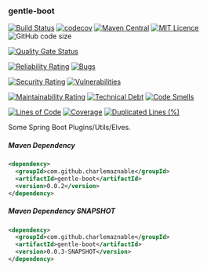 ### gentle-boot

[![Build Status](https://travis-ci.org/CharLemAznable/gentle-boot.svg?branch=main)](https://travis-ci.org/CharLemAznable/gentle-boot)
[![codecov](https://codecov.io/gh/CharLemAznable/gentle-boot/branch/main/graph/badge.svg?token=voCoVkDE7F)](https://codecov.io/gh/CharLemAznable/gentle-boot)
[![Maven Central](https://maven-badges.herokuapp.com/maven-central/com.github.charlemaznable/gentle-boot/badge.svg)](https://maven-badges.herokuapp.com/maven-central/com.github.charlemaznable/gentle-boot/)
[![MIT Licence](https://badges.frapsoft.com/os/mit/mit.svg?v=103)](https://opensource.org/licenses/mit-license.php)
![GitHub code size](https://img.shields.io/github/languages/code-size/CharLemAznable/gentle-boot)

[![Quality Gate Status](https://sonarcloud.io/api/project_badges/measure?project=CharLemAznable_gentle-boot&metric=alert_status)](https://sonarcloud.io/dashboard?id=CharLemAznable_gentle-boot)

[![Reliability Rating](https://sonarcloud.io/api/project_badges/measure?project=CharLemAznable_gentle-boot&metric=reliability_rating)](https://sonarcloud.io/dashboard?id=CharLemAznable_gentle-boot)
[![Bugs](https://sonarcloud.io/api/project_badges/measure?project=CharLemAznable_gentle-boot&metric=bugs)](https://sonarcloud.io/dashboard?id=CharLemAznable_gentle-boot)

[![Security Rating](https://sonarcloud.io/api/project_badges/measure?project=CharLemAznable_gentle-boot&metric=security_rating)](https://sonarcloud.io/dashboard?id=CharLemAznable_gentle-boot)
[![Vulnerabilities](https://sonarcloud.io/api/project_badges/measure?project=CharLemAznable_gentle-boot&metric=vulnerabilities)](https://sonarcloud.io/dashboard?id=CharLemAznable_gentle-boot)

[![Maintainability Rating](https://sonarcloud.io/api/project_badges/measure?project=CharLemAznable_gentle-boot&metric=sqale_rating)](https://sonarcloud.io/dashboard?id=CharLemAznable_gentle-boot)
[![Technical Debt](https://sonarcloud.io/api/project_badges/measure?project=CharLemAznable_gentle-boot&metric=sqale_index)](https://sonarcloud.io/dashboard?id=CharLemAznable_gentle-boot)
[![Code Smells](https://sonarcloud.io/api/project_badges/measure?project=CharLemAznable_gentle-boot&metric=code_smells)](https://sonarcloud.io/dashboard?id=CharLemAznable_gentle-boot)

[![Lines of Code](https://sonarcloud.io/api/project_badges/measure?project=CharLemAznable_gentle-boot&metric=ncloc)](https://sonarcloud.io/dashboard?id=CharLemAznable_gentle-boot)
[![Coverage](https://sonarcloud.io/api/project_badges/measure?project=CharLemAznable_gentle-boot&metric=coverage)](https://sonarcloud.io/dashboard?id=CharLemAznable_gentle-boot)
[![Duplicated Lines (%)](https://sonarcloud.io/api/project_badges/measure?project=CharLemAznable_gentle-boot&metric=duplicated_lines_density)](https://sonarcloud.io/dashboard?id=CharLemAznable_gentle-boot)

Some Spring Boot Plugins/Utils/Elves.

##### Maven Dependency

```xml
<dependency>
  <groupId>com.github.charlemaznable</groupId>
  <artifactId>gentle-boot</artifactId>
  <version>0.0.2</version>
</dependency>
```

##### Maven Dependency SNAPSHOT

```xml
<dependency>
  <groupId>com.github.charlemaznable</groupId>
  <artifactId>gentle-boot</artifactId>
  <version>0.0.3-SNAPSHOT</version>
</dependency>
```
